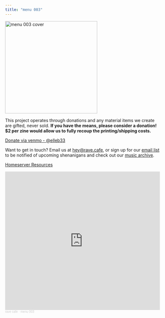 ```yaml
---
title: "menu 003"
---
```


<img src="https://res.cloudinary.com/dy5musoby/image/upload/v1717988711/hsnjt1f7laqsd5dy7c7g.jpg" alt="menu 003 cover" width="300" />

This project operates through donations and any material items we create are gifted, never sold. **If you have the means, please consider a donation! $2 per zine would allow us to fully recoup the printing/shipping costs.**

[Donate via venmo - @elleb33](https://venmo.com/u/elleb33)

Want to get in touch? Email us at [hey@rave.cafe](mailto:hey@rave.cafe), or sign up for our [email list](/email) to be notified of upcoming shenanigans and check out our [music archive](https://soundcloud.com/ravecafe).

[Homeserver Resources](/homeserver)

<iframe width="100%" height="450" scrolling="no" frameborder="no" allow="autoplay" src="https://w.soundcloud.com/player/?url=https%3A//api.soundcloud.com/playlists/1824174789&color=%232c2c2c&auto_play=false&hide_related=false&show_comments=true&show_user=true&show_reposts=false&show_teaser=false"></iframe><div style="font-size: 10px; color: #cccccc;line-break: anywhere;word-break: normal;overflow: hidden;white-space: nowrap;text-overflow: ellipsis; font-family: Interstate,Lucida Grande,Lucida Sans Unicode,Lucida Sans,Garuda,Verdana,Tahoma,sans-serif;font-weight: 100;"><a href="https://soundcloud.com/ravecafe" title="rave cafe" target="_blank" style="color: #cccccc; text-decoration: none;">rave cafe</a> · <a href="https://soundcloud.com/ravecafe/sets/menu-003" title="menu 003" target="_blank" style="color: #cccccc; text-decoration: none;">menu 003</a></div>
